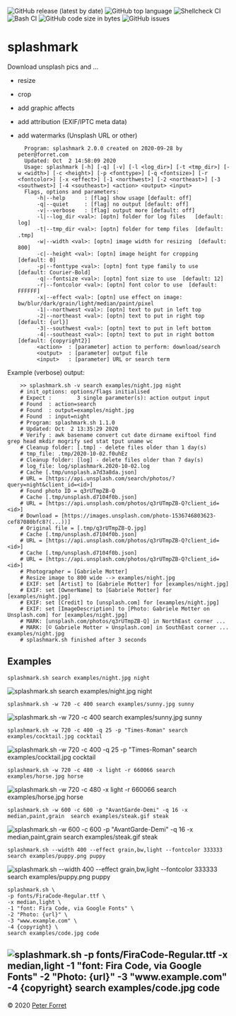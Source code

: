 ![GitHub release (latest by date)](https://img.shields.io/github/v/release/pforret/splashmark)
![GitHub top language](https://img.shields.io/github/languages/top/pforret/splashmark)
![Shellcheck CI](https://github.com/pforret/splashmark/workflows/Shellcheck%20CI/badge.svg) 
![Bash CI](https://github.com/pforret/splashmark/workflows/Bash%20CI/badge.svg)
![GitHub code size in bytes](https://img.shields.io/github/languages/code-size/pforret/splashmark)
![GitHub issues](https://img.shields.io/github/issues-raw/pforret/splashmark)

# splashmark

Download unsplash pics and ... 
* resize
* crop
* add graphic affects
* add attribution (EXIF/IPTC meta data)
* add watermarks (Unsplash URL or other)

        Program: splashmark 2.0.0 created on 2020-09-28 by peter@forret.com
        Updated: Oct  2 14:58:09 2020
        Usage: splashmark [-h] [-q] [-v] [-l <log_dir>] [-t <tmp_dir>] [-w <width>] [-c <height>] [-p <fonttype>] [-q <fontsize>] [-r <fontcolor>] [-x <effect>] [-1 <northwest>] [-2 <northeast>] [-3 <southwest>] [-4 <southeast>] <action> <output> <input>
        Flags, options and parameters:
            -h|--help      : [flag] show usage [default: off]
            -q|--quiet     : [flag] no output [default: off]
            -v|--verbose   : [flag] output more [default: off]
            -l|--log_dir <val>: [optn] folder for log files   [default: log]
            -t|--tmp_dir <val>: [optn] folder for temp files  [default: .tmp]
            -w|--width <val>: [optn] image width for resizing  [default: 800]
            -c|--height <val>: [optn] image height for cropping  [default: 0]
            -p|--fonttype <val>: [optn] font type family to use  [default: Courier-Bold]
            -q|--fontsize <val>: [optn] font size to use  [default: 12]
            -r|--fontcolor <val>: [optn] font color to use  [default: FFFFFF]
            -x|--effect <val>: [optn] use effect on image: bw/blur/dark/grain/light/median/paint/pixel
            -1|--northwest <val>: [optn] text to put in left top
            -2|--northeast <val>: [optn] text to put in right top  [default: {url}]
            -3|--southwest <val>: [optn] text to put in left bottom
            -4|--southeast <val>: [optn] text to put in right bottom  [default: {copyright2}]
            <action>  : [parameter] action to perform: download/search
            <output>  : [parameter] output file
            <input>   : [parameter] URL or search term      
                 
Example (verbose) output:

        >> splashmark.sh -v search examples/night.jpg night
        # init_options: options/flags initialised 
        # Expect :        3 single parameter(s): action output input 
        # Found  : action=search 
        # Found  : output=examples/night.jpg 
        # Found  : input=night 
        # Program: splashmark.sh 1.1.0 
        # Updated: Oct  2 13:35:29 2020 
        # Verify : awk basename convert cut date dirname exiftool find grep head mkdir mogrify sed stat tput uname wc  
        # Cleanup folder: [.tmp] - delete files older than 1 day(s) 
        # tmp_file: .tmp/2020-10-02.f0uhEz 
        # Cleanup folder: [log] - delete files older than 7 day(s) 
        # log_file: log/splashmark.2020-10-02.log 
        # Cache [.tmp/unsplash.a7d3a8da.json] 
        # URL = [https://api.unsplash.com/search/photos/?query=night&client_id=<id>] 
        # Found photo ID = q3rUTmpZB-Q 
        # Cache [.tmp/unsplash.d7104f0b.json] 
        # URL = [https://api.unsplash.com/photos/q3rUTmpZB-Q?client_id=<id>] 
        # Download = [https://images.unsplash.com/photo-1536746803623-cef87080bfc8?(...))] 
        # Original file = [.tmp/q3rUTmpZB-Q.jpg] 
        # Cache [.tmp/unsplash.d7104f0b.json] 
        # URL = [https://api.unsplash.com/photos/q3rUTmpZB-Q?client_id=<id>] 
        # Cache [.tmp/unsplash.d7104f0b.json] 
        # URL = [https://api.unsplash.com/photos/q3rUTmpZB-Q?client_id=<id>] 
        # Photographer = [Gabriele Motter] 
        # Resize image to 800 wide --> examples/night.jpg 
        # EXIF: set [Artist] to [Gabriele Motter] for [examples/night.jpg] 
        # EXIF: set [OwnerName] to [Gabriele Motter] for [examples/night.jpg] 
        # EXIF: set [Credit] to [unsplash.com] for [examples/night.jpg] 
        # EXIF: set [ImageDescription] to [Photo: Gabriele Motter on Unsplash.com] for [examples/night.jpg] 
        # MARK: [unsplash.com/photos/q3rUTmpZB-Q] in NorthEast corner ... 
        # MARK: [© Gabriele Motter » Unsplash.com] in SouthEast corner ...         examples/night.jpg
        # splashmark.sh finished after 3 seconds 

## Examples

    splashmark.sh search examples/night.jpg night
![splashmark.sh search examples/night.jpg night](examples/night.jpg)

    splashmark.sh -w 720 -c 400 search examples/sunny.jpg sunny
![splashmark.sh -w 720 -c 400 search examples/sunny.jpg sunny](examples/sunny.jpg)

    splashmark.sh -w 720 -c 400 -q 25 -p "Times-Roman" search examples/cocktail.jpg cocktail
![splashmark.sh -w 720 -c 400 -q 25 -p "Times-Roman" search examples/cocktail.jpg cocktail](examples/cocktail.jpg)

    splashmark.sh -w 720 -c 480 -x light -r 660066 search examples/horse.jpg horse
![splashmark.sh -w 720 -c 480 -x light -r 660066 search examples/horse.jpg horse](examples/horse.jpg)
    
    splashmark.sh -w 600 -c 600 -p "AvantGarde-Demi" -q 16 -x median,paint,grain  search examples/steak.gif steak
![splashmark.sh -w 600 -c 600 -p "AvantGarde-Demi" -q 16 -x median,paint,grain  search examples/steak.gif steak](examples/steak.gif)

    splashmark.sh --width 400 --effect grain,bw,light --fontcolor 333333 search examples/puppy.png puppy
![splashmark.sh --width 400 --effect grain,bw,light --fontcolor 333333 search examples/puppy.png puppy](examples/puppy.png)

    splashmark.sh \
    -p fonts/FiraCode-Regular.ttf \
    -x median,light \
    -1 "font: Fira Code, via Google Fonts" \
    -2 "Photo: {url}" \
    -3 "www.example.com" \
    -4 {copyright} \
    search examples/code.jpg code
![splashmark.sh -p fonts/FiraCode-Regular.ttf -x median,light -1 "font: Fira Code, via Google Fonts" -2 "Photo: {url}" -3 "www.example.com" -4 {copyright} search examples/code.jpg code](examples/code.jpg)
---

&copy; 2020 [Peter Forret](https://github.com/pforret)